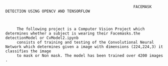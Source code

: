                                                             FACEMASK DETECTION USING OPENCV AND TENSORFLOW
                               
                               
                               
         The following project is a Computer Vision Project which determines whether a subject is wearing their Facemasks.the detectionModel or CvModel2.ipynb
         consists of training and testing of the Convolutional Neural Network which determines given a image with dimensions (224,224,3) it classifies the image
         to mask or Non mask. The model has been trained over 4200 images .
         
